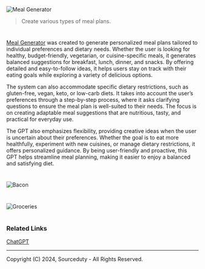 ![Meal Generator](https://github.com/user-attachments/assets/04efd601-72d7-4044-903f-41c067076720)

> Create various types of meal plans.

#

[Meal Generator](https://chatgpt.com/g/g-gZoqEj8TH-meal-generator) was created to generate personalized meal plans tailored to individual preferences and dietary needs. Whether the user is looking for healthy, budget-friendly, vegetarian, or cuisine-specific meals, it generates balanced suggestions for breakfast, lunch, dinner, and snacks. By offering detailed and easy-to-follow ideas, it helps users stay on track with their eating goals while exploring a variety of delicious options.

The system can also accommodate specific dietary restrictions, such as gluten-free, vegan, keto, or low-carb diets. It takes into account the user’s preferences through a step-by-step process, where it asks clarifying questions to ensure the meal plan is well-suited to their needs. The focus is on creating adaptable meal suggestions that are nutritious, tasty, and practical for everyday use.

The GPT also emphasizes flexibility, providing creative ideas when the user is uncertain about their preferences. Whether the goal is to eat more healthfully, experiment with new cuisines, or manage dietary restrictions, it offers personalized guidance. By being user-friendly and proactive, this GPT helps streamline meal planning, making it easier to enjoy a balanced and satisfying diet.

#

![Bacon](https://github.com/user-attachments/assets/d78a9262-ffd5-4ec9-ab0e-0a5ae2f48502)

#

![Groceries](https://github.com/user-attachments/assets/662615c0-903a-49d7-8713-57857acabdfc)

#
### Related Links

[ChatGPT](https://github.com/sourceduty/ChatGPT)

***
Copyright (C) 2024, Sourceduty - All Rights Reserved.
